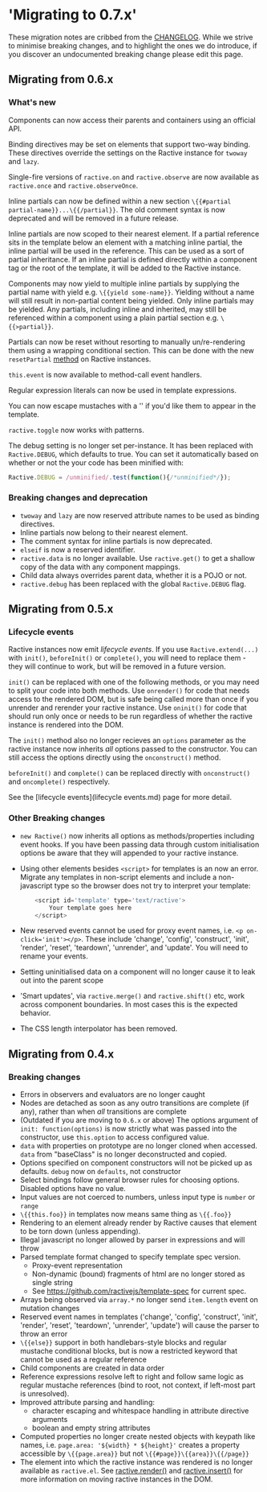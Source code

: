 # 'Migrating to 0.7.x'


These migration notes are cribbed from the [CHANGELOG](https://github.com/ractivejs/ractive/blob/dev/CHANGELOG.md). While we strive to minimise breaking changes, and to highlight the ones we do introduce, if you discover an undocumented breaking change please edit this page.

## Migrating from 0.6.x

### What's new

Components can now access their parents and containers using an official API.

Binding directives may be set on elements that support two-way binding. These directives override the settings on the Ractive instance for `twoway` and `lazy`.

Single-fire versions of `ractive.on` and `ractive.observe` are now available as `ractive.once` and `ractive.observeOnce`.

Inline partials can now be defined within a new section `\{{#partial partial-name}}...\{{/partial}}`. The old comment syntax is now deprecated and will be removed in a future release.

Inline partials are now scoped to their nearest element. If a partial reference sits in the template below an element with a matching inline partial, the inline partial will be used in the reference. This can be used as a sort of partial inheritance. If an inline partial is defined directly within a component tag or the root of the template, it will be added to the Ractive instance.

Components may now yield to multiple inline partials by supplying the partial name with yield e.g. `\{{yield some-name}}`. Yielding without a name will still result in non-partial content being yielded. Only inline partials may be yielded. Any partials, including inline and inherited, may still be referenced within a component using a plain partial section e.g. `\{{>partial}}`.

Partials can now be reset without resorting to manually un/re-rendering them using a wrapping conditional section. This can be done with the new `resetPartial` [method](Ractive.resetPartial().md) on Ractive instances.

`this.event` is now available to method-call event handlers.

Regular expression literals can now be used in template expressions.

You can now escape mustaches with a '\' if you'd like them to appear in the template.

`ractive.toggle` now works with patterns.

The debug setting is no longer set per-instance. It has been replaced with `Ractive.DEBUG`, which defaults to true. You can set it automatically based on whether or not the your code has been minified with:
```js
Ractive.DEBUG = /unminified/.test(function(){/*unminified*/});
```

### Breaking changes and deprecation

* `twoway` and `lazy` are now reserved attribute names to be used as binding directives.
* Inline partials now belong to their nearest element.
* The comment syntax for inline partials is now deprecated.
* `elseif` is now a reserved identifier.
* `ractive.data` is no longer available. Use `ractive.get()` to get a shallow copy of the data with any component mappings.
* Child data always overrides parent data, whether it is a POJO or not.
* `ractive.debug` has been replaced with the global `Ractive.DEBUG` flag.

## Migrating from 0.5.x

### Lifecycle events

Ractive instances now emit *lifecycle events*. If you use `Ractive.extend(...)` with `init()`, `beforeInit()` or `complete()`, you will need to replace them - they will continue to work, but will be removed in a future version.

`init()` can be replaced with one of the following methods, or you may need to split your code into both methods. Use `onrender()` for code that needs access to the rendered DOM, but is safe being called more than once if you unrender and rerender your ractive instance. Use `oninit()` for code that should run only once or needs to be run regardless of whether the ractive instance is rendered into the DOM.

The `init()` method also no longer recieves an `options` parameter as the ractive instance now inherits _all_ options passed to the constructor. You can still access the options directly using the `onconstruct()` method.

`beforeInit()` and `complete()` can be replaced directly with `onconstruct()` and `oncomplete()` respectively.

See the [lifecycle events](lifecycle events.md) page for more detail.

### Other Breaking changes

* `new Ractive()` now inherits all options as methods/properties including event hooks. If you have been passing data through custom initialisation options be aware that they will appended to your ractive instance.
* Using other elements besides `<script>` for templates is an now an error. Migrate any templates in non-script elements and include a non-javascript type so the browser does not try to interpret your template:

	```js
		<script id='template' type='text/ractive'>
			Your template goes here
		</script>
	```

* New reserved events cannot be used for proxy event names, i.e. `<p on-click='init'></p>`. These include 'change', 'config', 'construct', 'init', 'render', 'reset', 'teardown', 'unrender', and 'update'. You will need to rename your events.
* Setting uninitialised data on a component will no longer cause it to leak out into the parent scope
* 'Smart updates', via `ractive.merge()` and `ractive.shift()` etc, work across component boundaries. In most cases this is the expected behavior.
* The CSS length interpolator has been removed.


## Migrating from 0.4.x

### Breaking changes

* Errors in observers and evaluators are no longer caught
* Nodes are detached as soon as any outro transitions are complete (if any), rather than when *all* transitions are complete
* (Outdated if you are moving to `0.6.x` or above) The options argument of `init: function(options)` is now strictly what was passed into the constructor, use `this.option` to access configured value.
* `data` with properties on prototype are no longer cloned when accessed. `data` from "baseClass" is no longer deconstructed and copied.
* Options specified on component constructors will not be picked up as defaults. `debug` now on `defaults`, not constructor
* Select bindings follow general browser rules for choosing options. Disabled options have no value.
* Input values are not coerced to numbers, unless input type is `number` or `range`
* `\{{this.foo}}` in templates now means same thing as `\{{.foo}}`
* Rendering to an element already render by Ractive causes that element to be torn down (unless appending).
* Illegal javascript no longer allowed by parser in expressions and will throw
* Parsed template format changed to specify template spec version.
	* Proxy-event representation
	* Non-dynamic (bound) fragments of html are no longer stored as single string
	* See https://github.com/ractivejs/template-spec for current spec.
* Arrays being observed via `array.*` no longer send `item.length` event on mutation changes
* Reserved event names in templates ('change', 'config', 'construct', 'init', 'render', 'reset', 'teardown', 'unrender', 'update') will cause the parser to throw an error
* `\{{else}}` support in both handlebars-style blocks and regular mustache conditional blocks, but is now a restricted keyword that cannot be used as a regular reference
* Child components are created in data order
* Reference expressions resolve left to right and follow same logic as regular mustache references (bind to root, not context, if left-most part is unresolved).
* Improved attribute parsing and handling:
	* character escaping and whitespace handling in attribute directive arguments
	* boolean and empty string attributes
* Computed properties no longer create nested objects with keypath like names, i.e. `page.area: '${width} * ${height}'` creates a property accessible by `\{{page.area}}` but not `\{{#page}}\{{area}}\{{/page}}`
* The element into which the ractive instance was rendered is no longer available as `ractive.el`. See [ractive.render()](ractive.render().md) and [ractive.insert()](ractive.insert().md) for more information on moving ractive instances in the DOM.
